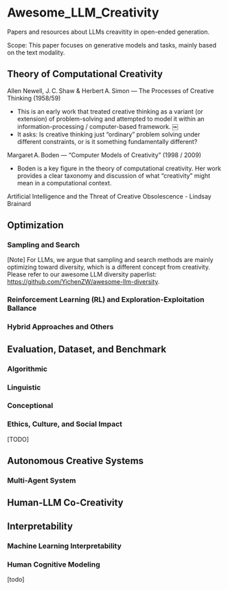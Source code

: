# Awesome_LLM_Creativity
Papers and resources about LLMs creavitity in open-ended generation.

Scope: This paper focuses on generative models and tasks, mainly based on the text modality.


## Theory of Computational Creativity

Allen Newell, J. C. Shaw & Herbert A. Simon — The Processes of Creative Thinking (1958/59)

* This is an early work that treated creative thinking as a variant (or extension) of problem-solving and attempted to model it within an information-processing / computer-based framework.  ￼
* It asks: Is creative thinking just “ordinary” problem solving under different constraints, or is it something fundamentally different?


Margaret A. Boden — “Computer Models of Creativity” (1998 / 2009)

* Boden is a key figure in the theory of computational creativity. Her work provides a clear taxonomy and discussion of what “creativity” might mean in a computational context.


Artificial Intelligence and the Threat of Creative Obsolescence  - Lindsay Brainard


## Optimization

### Sampling and Search

[Note] For LLMs, we argue that sampling and search methods are mainly optimizing toward diversity, which is a different concept from creativity. Please refer to our awesome LLM diversity paperlist: https://github.com/YichenZW/awesome-llm-diversity.

### Reinforcement Learning (RL) and Exploration-Exploitation Ballance


### Hybrid Approaches and Others


## Evaluation, Dataset, and Benchmark

### Algorithmic

### Linguistic

### Conceptional

### Ethics, Culture, and Social Impact

[TODO]

## Autonomous Creative Systems

### Multi-Agent System

## Human-LLM Co-Creativity

## Interpretability

### Machine Learning Interpretability

### Human Cognitive Modeling

[todo]
